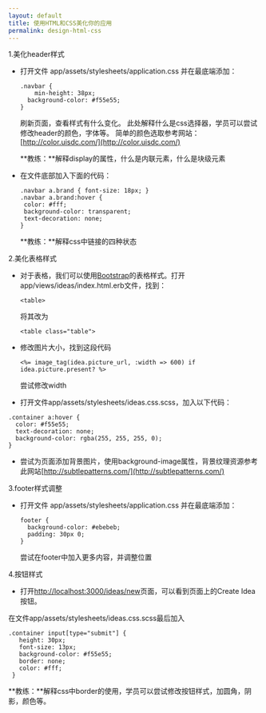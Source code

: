 ```yaml
---
layout: default
title: 使用HTML和CSS美化你的应用
permalink: design-html-css
---
```


1.美化header样式

+ 打开文件 app/assets/stylesheets/application.css 并在最底端添加：

    ```
    .navbar { 
        min-height: 38px; 
      background-color: #f55e55; 
    }
    ```

    刷新页面，查看样式有什么变化。 此处解释什么是css选择器，学员可以尝试修改header的颜色，字体等。 简单的颜色选取参考网站： [http://color.uisdc.com/](http://color.uisdc.com/)
    
    **教练：**解释display的属性，什么是内联元素，什么是块级元素
    
+ 在文件底部加入下面的代码：

    ```
    .navbar a.brand { font-size: 18px; }
    .navbar a.brand:hover {
     color: #fff;
     background-color: transparent;
     text-decoration: none;
    }
    ```
    
    **教练：**解释css中链接的四种状态
    

2.美化表格样式

 + 对于表格，我们可以使用[Bootstrap](http://www.bootcss.com/)的表格样式。打开app/views/ideas/index.html.erb文件，找到：
 
   ```
   <table>
   ```
   
   将其改为
   
   ```
   <table class="table">
   ```
   
 + 修改图片大小，找到这段代码
 
     ```
     <%= image_tag(idea.picture_url, :width => 600) if idea.picture.present? %>
     ```
     
     尝试修改width
     
     
 + 打开文件app/assets/stylesheets/ideas.css.scss，加入以下代码：
 
  ```
  .container a:hover { 
    color: #f55e55; 
    text-decoration: none; 
    background-color: rgba(255, 255, 255, 0); 
  }
  ```
  
  
 + 尝试为页面添加背景图片，使用background-image属性，背景纹理资源参考此网站[http://subtlepatterns.com/](http://subtlepatterns.com/)


3.footer样式调整

  + 打开文件 app/assets/stylesheets/application.css 并在最底端添加：
  
    ```
    footer { 
      background-color: #ebebeb; 
      padding: 30px 0; 
    }
    ```
    
    尝试在footer中加入更多内容，并调整位置

4.按钮样式

  + 打开[http://localhost:3000/ideas/new](http://localhost:3000/ideas/new)页面，可以看到页面上的Create Idea按钮。
   
   在文件app/assets/stylesheets/ideas.css.scss最后加入
   
   ```
   .container input[type="submit"] { 
      height: 30px; 
      font-size: 13px; 
      background-color: #f55e55; 
      border: none; 
      color: #fff; 
    }
   ```
   
   **教练：**解释css中border的使用，学员可以尝试修改按钮样式，加圆角，阴影，颜色等。